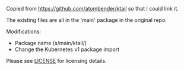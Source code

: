 Copied from https://github.com/atombender/ktail so that I could link it.

The existing files are all in the 'main' package in the original repo.

Modifications:
  * Package name (s/main/ktail/)
  * Change the Kubernetes v1 package import

Please see [LICENSE](LICENSE) for licensing details.
